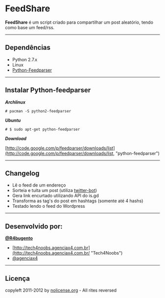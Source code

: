 FeedShare
=================

**FeedShare** é um script criado para compartilhar um post aleatório, tendo como base um feed/rss. 

---------------------------------------

Dependências
----------

- Python 2.7.x
- Linux
- [Python-Feedparser](http://packages.python.org/feedparser/ "python-feedparser")

---------------------------------------

Instalar Python-feedparser
----------

***Archlinux***

`# pacman -S python2-feedparser`

***Ubuntu***

`# $ sudo apt-get python-feedparser`

***Download***

[http://code.google.com/p/feedparser/downloads/list](http://code.google.com/p/feedparser/downloads/list, "python-feedparser")

---------------------------------------

Changelog
-----------
- Lê o feed de um endereço
- Sorteia e tuita um post (utiliza [twitter-bot](https://github.com/lukapusic/twitter-bot "twitter-bot"))
- Gera link encurtado utilizando API do is.gd
- Transforma as tag's do post em hashtags (somente até 4 hashs)
- Testado lendo o feed do Wordpress

---------------------------------------

Desenvolvido por:
-------

[**@R4bugento**](http://twitter.com/r4bugento "Twitter - R4bugento")

+ [http://tech4noobs.agenciax4.com.br](http://tech4noobs.agenciax4.com.br/ "Tech4Noobs")
+ [@agenciax4](http://twitter.com/agenciax4 "Twitter - Agência X4")

---------------------------------------

Licença
---------------------

copyleft 2011-2012 by [nolicense.org](http://www.nolicense.org/) - All rites reversed
